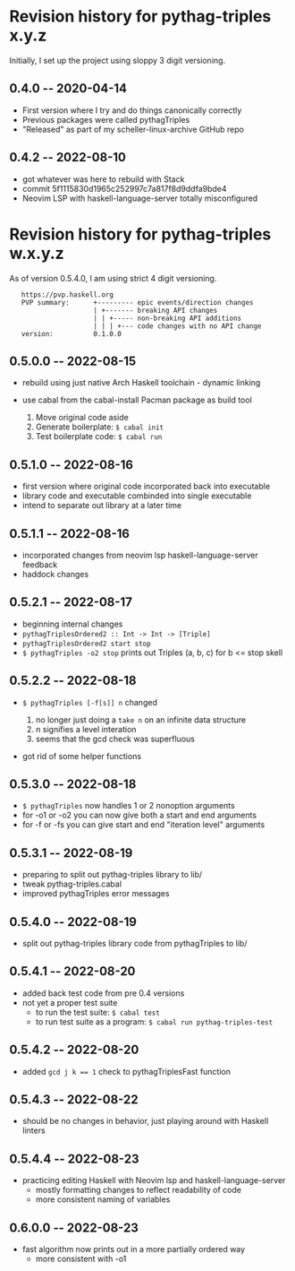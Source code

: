 # Revision history for pythag-triples x.y.z

Initially, I set up the project using sloppy 3 digit versioning.

## 0.4.0 -- 2020-04-14

* First version where I try and do things canonically correctly
* Previous packages were called pythagTriples
* "Released" as part of my scheller-linux-archive GitHub repo

## 0.4.2 -- 2022-08-10

* got whatever was here to rebuild with Stack
* commit 5f1115830d1965c252997c7a817f8d9ddfa9bde4
* Neovim LSP with haskell-language-server totally misconfigured

# Revision history for pythag-triples w.x.y.z

As of version 0.5.4.0, I am using strict 4 digit versioning.

```
   https://pvp.haskell.org
   PVP summary:      +--------- epic events/direction changes
                     | +------- breaking API changes
                     | | +----- non-breaking API additions
                     | | | +--- code changes with no API change
   version:          0.1.0.0
```

## 0.5.0.0 -- 2022-08-15

* rebuild using just native Arch Haskell toolchain - dynamic linking
* use cabal from the cabal-install Pacman package as build tool

  1. Move original code aside
  2. Generate boilerplate: `$ cabal init`
  3. Test boilerplate code: `$ cabal run`

## 0.5.1.0 -- 2022-08-16

* first version where original code incorporated back into executable
* library code and executable combinded into single executable
* intend to separate out library at a later time

## 0.5.1.1 -- 2022-08-16

* incorporated changes from neovim lsp haskell-language-server feedback
* haddock changes

## 0.5.2.1 -- 2022-08-17

* beginning internal changes
* `pythagTriplesOrdered2 :: Int -> Int -> [Triple]`
* `pythagTriplesOrdered2 start stop`
* `$ pythagTriples -o2 stop` prints out Triples (a, b, c) for b <= stop
skell 
## 0.5.2.2 -- 2022-08-18

* `$ pythagTriples [-f[s]] n` changed

  1. no longer just doing a `take n` on an infinite data structure
  2. n signifies a level interation
  3. seems that the gcd check was superfluous 

* got rid of some helper functions

## 0.5.3.0 -- 2022-08-18

* `$ pythagTriples` now handles 1 or 2 nonoption arguments
* for -o1 or -o2 you can now give both a start and end arguments
* for -f or -fs you can give start and end "iteration level" arguments

## 0.5.3.1 -- 2022-08-19

* preparing to split out pythag-triples library to lib/
* tweak pythag-triples.cabal
* improved pythagTriples error messages

## 0.5.4.0 -- 2022-08-19

* split out pythag-triples library code from pythagTriples to lib/

## 0.5.4.1 -- 2022-08-20

* added back test code from pre 0.4 versions
* not yet a proper test suite
  * to run the test suite: `$ cabal test`
  * to run test suite as a program: `$ cabal run pythag-triples-test`
                          
## 0.5.4.2 -- 2022-08-20

* added `gcd j k == 1` check to pythagTriplesFast function

## 0.5.4.3 -- 2022-08-22

* should be no changes in behavior, just playing around with Haskell linters

## 0.5.4.4 -- 2022-08-23

* practicing editing Haskell with Neovim lsp and haskell-language-server
  * mostly formatting changes to reflect readability of code
  * more consistent naming of variables 

## 0.6.0.0 -- 2022-08-23

* fast algorithm now prints out in a more partially ordered way
  * more consistent with -o1
